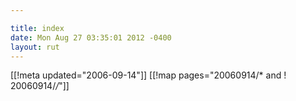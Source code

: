 ```yaml
---

title: index
date: Mon Aug 27 03:35:01 2012 -0400
layout: rut
---
```


[[!meta updated="2006-09-14"]]
[[!map pages="20060914/* and ! 20060914/*/*"]]
